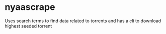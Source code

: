 # nyaascrape
Uses search terms to find data related to torrents and has a cli to download highest seeded torrent
